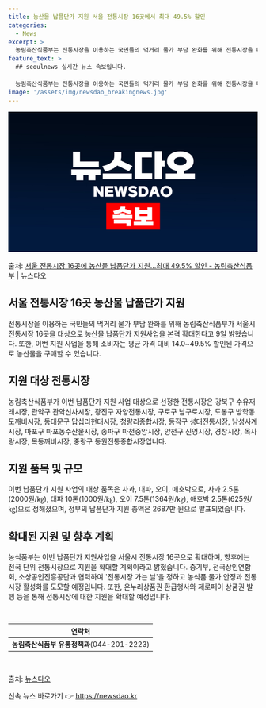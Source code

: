 ```yaml
---
title: 농산물 납품단가 지원 서울 전통시장 16곳에서 최대 49.5% 할인
categories:
  - News
excerpt: >
  농림축산식품부는 전통시장을 이용하는 국민들의 먹거리 물가 부담 완화를 위해 전통시장을 대상으로 한 농산물 납…
feature_text: >
  ## seoulnews 실시간 뉴스 속보입니다.

  농림축산식품부는 전통시장을 이용하는 국민들의 먹거리 물가 부담 완화를 위해 전통시장을 대상으로 한 농산물 납…
image: '/assets/img/newsdao_breakingnews.jpg'
---
```


![뉴스다오 속보](/assets/img/newsdao_breakingnews.jpg)

<p>출처: <a href="https://newsdao.kr/3552" rel="dofollow">서울 전통시장 16곳에 농산물 납품단가 지원…최대 49.5% 할인 - 농림축산식품부</a> | 뉴스다오</p>

<h2 data-ke-size="size26">서울 전통시장 16곳 농산물 납품단가 지원</h2>
전통시장을 이용하는 국민들의 먹거리 물가 부담 완화를 위해 농림축산식품부가 서울시 전통시장 16곳을 대상으로 농산물 납품단가 지원사업을 본격 확대한다고 9일 밝혔습니다. 또한, 이번 지원 사업을 통해 소비자는 평균 가격 대비 14.0~49.5% 할인된 가격으로 농산물을 구매할 수 있습니다.

<h2 data-ke-size="size24">지원 대상 전통시장</h2>
농림축산식품부가 이번 납품단가 지원 사업 대상으로 선정한 전통시장은 강북구 수유재래시장, 관악구 관악신사시장, 광진구 자양전통시장, 구로구 남구로시장, 도봉구 방학동도깨비시장, 동대문구 답십리현대시장, 청량리종합시장, 동작구 성대전통시장, 남성사계시장, 마포구 마포농수산물시장, 송파구 마천중앙시장, 양천구 신영시장, 경창시장, 목사랑시장, 목동깨비시장, 중랑구 동원전통종합시장입니다.

<h2 data-ke-size="size24">지원 품목 및 규모</h2>
이번 납품단가 지원 사업의 대상 품목은 사과, 대파, 오이, 애호박으로, 사과 2.5톤(2000원/㎏), 대파 10톤(1000원/㎏), 오이 7.5톤(1364원/㎏), 애호박 2.5톤(625원/㎏)으로 정해졌으며, 정부의 납품단가 지원 총액은 2687만 원으로 발표되었습니다.

<h2 data-ke-size="size24">확대된 지원 및 향후 계획</h2>
농식품부는 이번 납품단가 지원사업을 서울시 전통시장 16곳으로 확대하며, 향후에는 전국 단위 전통시장으로 지원을 확대할 계획이라고 밝혔습니다. 중기부, 전국상인연합회, 소상공인진흥공단과 협력하여 '전통시장 가는 날'을 정하고 농식품 물가 안정과 전통시장 활성화를 도모할 예정입니다. 또한, 온누리상품권 환급행사와 제로페이 상품권 발행 등을 통해 전통시장에 대한 지원을 확대할 예정입니다.

<p data-ke-size="size16">&nbsp;</p>

<table>
	<thead>
		<tr>
			<th>연락처</th>
		</tr>
	</thead>
	<tbody>
		<tr>
			<td style="text-align: center; height: 17px;"><b>농림축산식품부 유통정책과</b>(044-201-2223)</td>
	</tr>
	</tbody>
</table>
<p data-ke-size="size16">&nbsp;</p>

<div>
	출처: <a href="https://newsdao.kr/3552">뉴스다오</a>
</div>
 

신속 뉴스 바로가기 👉 <a href="https://newsdao.kr" rel="dofollow">https://newsdao.kr</a>


